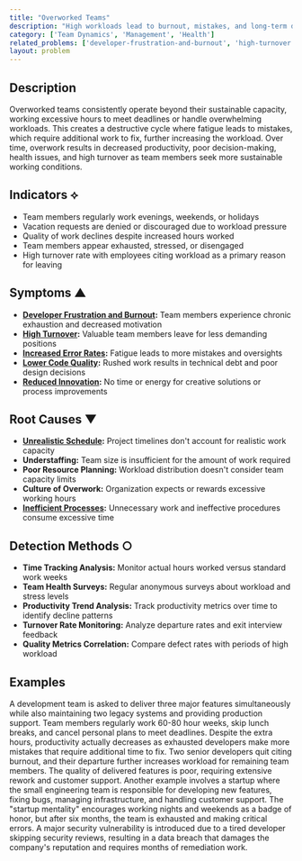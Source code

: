 ```yaml
---
title: "Overworked Teams"
description: "High workloads lead to burnout, mistakes, and long-term drops in quality and productivity."
category: ['Team Dynamics', 'Management', 'Health']
related_problems: ['developer-frustration-and-burnout', 'high-turnover', 'reduced-code-quality']
layout: problem
---
```


## Description

Overworked teams consistently operate beyond their sustainable capacity, working excessive hours to meet deadlines or handle overwhelming workloads. This creates a destructive cycle where fatigue leads to mistakes, which require additional work to fix, further increasing the workload. Over time, overwork results in decreased productivity, poor decision-making, health issues, and high turnover as team members seek more sustainable working conditions.

## Indicators ⟡

- Team members regularly work evenings, weekends, or holidays
- Vacation requests are denied or discouraged due to workload pressure
- Quality of work declines despite increased hours worked
- Team members appear exhausted, stressed, or disengaged
- High turnover rate with employees citing workload as a primary reason for leaving

## Symptoms ▲

- **[Developer Frustration and Burnout](developer-frustration-and-burnout.md):** Team members experience chronic exhaustion and decreased motivation
- **[High Turnover](high-turnover.md):** Valuable team members leave for less demanding positions
- **[Increased Error Rates](increased-error-rates.md):** Fatigue leads to more mistakes and oversights
- **[Lower Code Quality](lower-code-quality.md):** Rushed work results in technical debt and poor design decisions
- **[Reduced Innovation](reduced-innovation.md):** No time or energy for creative solutions or process improvements

## Root Causes ▼

- **[Unrealistic Schedule](unrealistic-schedule.md):** Project timelines don't account for realistic work capacity
- **Understaffing:** Team size is insufficient for the amount of work required
- **Poor Resource Planning:** Workload distribution doesn't consider team capacity limits
- **Culture of Overwork:** Organization expects or rewards excessive working hours
- **[Inefficient Processes](inefficient-processes.md):** Unnecessary work and ineffective procedures consume excessive time

## Detection Methods ○

- **Time Tracking Analysis:** Monitor actual hours worked versus standard work weeks
- **Team Health Surveys:** Regular anonymous surveys about workload and stress levels
- **Productivity Trend Analysis:** Track productivity metrics over time to identify decline patterns
- **Turnover Rate Monitoring:** Analyze departure rates and exit interview feedback
- **Quality Metrics Correlation:** Compare defect rates with periods of high workload

## Examples

A development team is asked to deliver three major features simultaneously while also maintaining two legacy systems and providing production support. Team members regularly work 60-80 hour weeks, skip lunch breaks, and cancel personal plans to meet deadlines. Despite the extra hours, productivity actually decreases as exhausted developers make more mistakes that require additional time to fix. Two senior developers quit citing burnout, and their departure further increases workload for remaining team members. The quality of delivered features is poor, requiring extensive rework and customer support. Another example involves a startup where the small engineering team is responsible for developing new features, fixing bugs, managing infrastructure, and handling customer support. The "startup mentality" encourages working nights and weekends as a badge of honor, but after six months, the team is exhausted and making critical errors. A major security vulnerability is introduced due to a tired developer skipping security reviews, resulting in a data breach that damages the company's reputation and requires months of remediation work.
